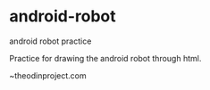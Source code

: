 # android-robot
android robot practice

Practice for drawing the android robot through html.

~theodinproject.com

